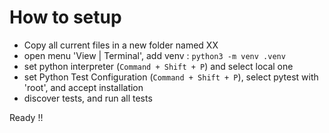 # How to setup

* Copy all current files in a new folder named XX
* open menu 'View | Terminal', add venv : `python3 -m venv .venv`
* set python interpreter (`Command + Shift + P`) and select local one
* set Python Test Configuration  (`Command + Shift + P`), select pytest with 'root', and accept installation
* discover tests, and run all tests

Ready !!
